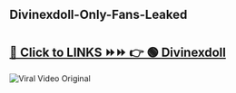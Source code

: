 
 ## Divinexdoll-Only-Fans-Leaked

# <h2><a href="https://clipsfans.com/Divinexdoll&ref=git">🔗 Click to LINKS ⏩⏩ 👉 🟢 Divinexdoll </a></h2>

<a href="https://clipsfans.com/Divinexdoll&ref=git" rel="nofollow" data-target="animated-image.originalLink"><img src="https://i.ibb.co.com/xMMVF88/686577567.gif" alt="Viral Video Original" style="max-width: 100%; display: inline-block;" data-target="animated-image.originalImage"></a>
